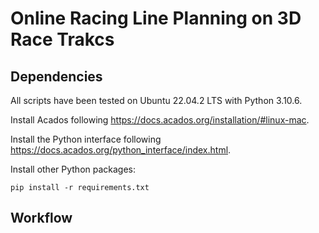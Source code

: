 # Online Racing Line Planning on 3D Race Trakcs

## Dependencies
All scripts have been tested on Ubuntu 22.04.2 LTS with Python 3.10.6.

Install Acados following https://docs.acados.org/installation/#linux-mac.

Install the Python interface following https://docs.acados.org/python_interface/index.html.

Install other Python packages:
```
pip install -r requirements.txt
```

## Workflow